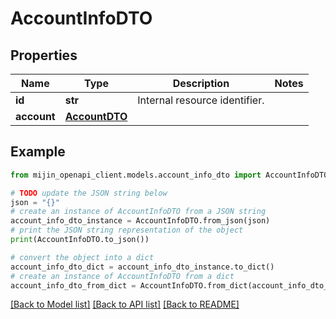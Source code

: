 # AccountInfoDTO


## Properties

Name | Type | Description | Notes
------------ | ------------- | ------------- | -------------
**id** | **str** | Internal resource identifier. | 
**account** | [**AccountDTO**](AccountDTO.md) |  | 

## Example

```python
from mijin_openapi_client.models.account_info_dto import AccountInfoDTO

# TODO update the JSON string below
json = "{}"
# create an instance of AccountInfoDTO from a JSON string
account_info_dto_instance = AccountInfoDTO.from_json(json)
# print the JSON string representation of the object
print(AccountInfoDTO.to_json())

# convert the object into a dict
account_info_dto_dict = account_info_dto_instance.to_dict()
# create an instance of AccountInfoDTO from a dict
account_info_dto_from_dict = AccountInfoDTO.from_dict(account_info_dto_dict)
```
[[Back to Model list]](../README.md#documentation-for-models) [[Back to API list]](../README.md#documentation-for-api-endpoints) [[Back to README]](../README.md)


